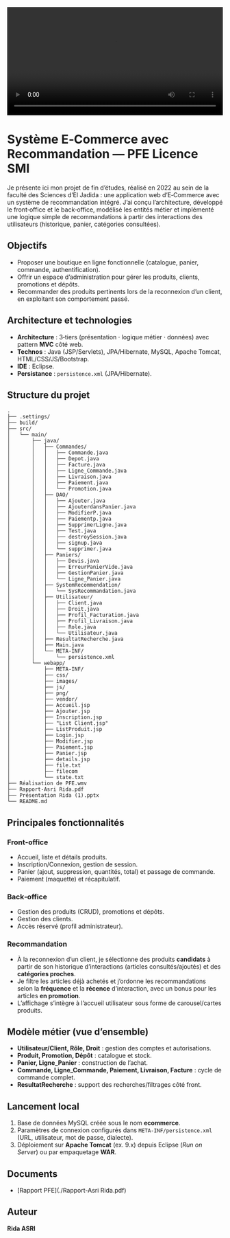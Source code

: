 <video controls width="800" style="max-width:100%;">
  <source src="./Realisation-de-PFE.mp4" type="video/mp4" />
  ▶️ Votre navigateur ne peut pas lire la vidéo.
  <a href="./Realisation-de-PFE.mp4">Télécharger la démo vidéo</a>
</video>


# Système E‑Commerce avec Recommandation — PFE Licence SMI

Je présente ici mon projet de fin d’études, réalisé en 2022 au sein de la faculté des Sciences d’El Jadida : une application web d’E‑Commerce avec un système de recommandation intégré. J’ai conçu l’architecture, développé le front‑office et le back‑office, modélisé les entités métier et implémenté une logique simple de recommandations à partir des interactions des utilisateurs (historique, panier, catégories consultées).

## Objectifs
- Proposer une boutique en ligne fonctionnelle (catalogue, panier, commande, authentification).
- Offrir un espace d’administration pour gérer les produits, clients, promotions et dépôts.
- Recommander des produits pertinents lors de la reconnexion d’un client, en exploitant son comportement passé.

## Architecture et technologies
- **Architecture** : 3‑tiers (présentation · logique métier · données) avec pattern **MVC** côté web.
- **Technos** : Java (JSP/Servlets), JPA/Hibernate, MySQL, Apache Tomcat, HTML/CSS/JS/Bootstrap.
- **IDE** : Eclipse.
- **Persistance** : `persistence.xml` (JPA/Hibernate).

## Structure du projet
```
.
├── .settings/
├── build/
├── src/
│   └── main/
│       ├── java/
│       │   ├── Commandes/
│       │   │   ├── Commande.java
│       │   │   ├── Depot.java
│       │   │   ├── Facture.java
│       │   │   ├── Ligne_Commande.java
│       │   │   ├── Livraison.java
│       │   │   ├── Paiement.java
│       │   │   └── Promotion.java
│       │   ├── DAO/
│       │   │   ├── Ajouter.java
│       │   │   ├── AjouterdansPanier.java
│       │   │   ├── ModifierP.java
│       │   │   ├── Paiementp.java
│       │   │   ├── SupprimerLigne.java
│       │   │   ├── Test.java
│       │   │   ├── destroySession.java
│       │   │   ├── signup.java
│       │   │   └── supprimer.java
│       │   ├── Paniers/
│       │   │   ├── Devis.java
│       │   │   ├── ErreurPanierVide.java
│       │   │   ├── GestionPanier.java
│       │   │   └── Ligne_Panier.java
│       │   ├── SystemRecommendation/
│       │   │   └── SysRecommandation.java
│       │   ├── Utilisateur/
│       │   │   ├── Client.java
│       │   │   ├── Droit.java
│       │   │   ├── Profil_Facturation.java
│       │   │   ├── Profil_Livraison.java
│       │   │   ├── Role.java
│       │   │   └── Utilisateur.java
│       │   ├── ResultatRecherche.java
│       │   ├── Main.java
│       │   └── META-INF/
│       │       └── persistence.xml
│       └── webapp/
│           ├── META-INF/
│           ├── css/
│           ├── images/
│           ├── js/
│           ├── png/
│           ├── vendor/
│           ├── Accueil.jsp
│           ├── Ajouter.jsp
│           ├── Inscription.jsp
│           ├── "List Client.jsp"
│           ├── ListProduit.jsp
│           ├── Login.jsp
│           ├── Modifier.jsp
│           ├── Paiement.jsp
│           ├── Panier.jsp
│           ├── details.jsp
│           ├── file.txt
│           ├── filecom
│           └── state.txt
├── Réalisation de PFE.wmv
├── Rapport-Asri Rida.pdf
├── Présentation Rida (1).pptx
└── README.md
```

## Principales fonctionnalités
### Front‑office
- Accueil, liste et détails produits.
- Inscription/Connexion, gestion de session.
- Panier (ajout, suppression, quantités, total) et passage de commande.
- Paiement (maquette) et récapitulatif.

### Back‑office
- Gestion des produits (CRUD), promotions et dépôts.
- Gestion des clients.
- Accès réservé (profil administrateur).

### Recommandation
- À la reconnexion d’un client, je sélectionne des produits **candidats** à partir de son historique d’interactions (articles consultés/ajoutés) et des **catégories proches**.
- Je filtre les articles déjà achetés et j’ordonne les recommandations selon la **fréquence** et la **récence** d’interaction, avec un bonus pour les articles **en promotion**.
- L’affichage s’intègre à l’accueil utilisateur sous forme de carousel/cartes produits.

## Modèle métier (vue d’ensemble)
- **Utilisateur/Client, Rôle, Droit** : gestion des comptes et autorisations.
- **Produit, Promotion, Dépôt** : catalogue et stock.
- **Panier, Ligne_Panier** : construction de l’achat.
- **Commande, Ligne_Commande, Paiement, Livraison, Facture** : cycle de commande complet.
- **ResultatRecherche** : support des recherches/filtrages côté front.

## Lancement local
1. Base de données MySQL créée sous le nom **ecommerce**.
2. Paramètres de connexion configurés dans `META-INF/persistence.xml` (URL, utilisateur, mot de passe, dialecte).
3. Déploiement sur **Apache Tomcat** (ex. 9.x) depuis Eclipse (*Run on Server*) ou par empaquetage **WAR**.

## Documents
- [Rapport PFE](./Rapport-Asri Rida.pdf)

## Auteur
**Rida ASRI**
